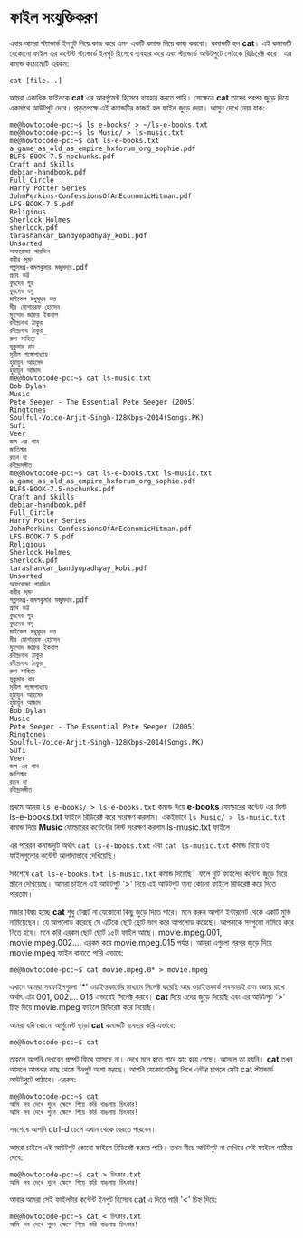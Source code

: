# ফাইল সংযুক্তিকরণ #

এবার আমরা স্ট্যান্ডার্ড ইনপুট নিয়ে কাজ করে এমন একটি কমান্ড নিয়ে কাজ করবো। কমান্ডটি হল **cat**। এই কমান্ডটি যেকোনো ফাইল এর কন্টেন্ট স্ট্যান্ডার্ড ইনপুট হিসেবে ব্যবহার করে এবং স্ট্যান্ডার্ড আউটপুটে সেটাকে রিডিরেক্ট করে। এর কমান্ড কাঠামোটি এরকম:

```
cat [file...]
```

আমরা একাধিক ফাইলকে **cat** এর আরর্গুমেন্ট হিসেবে ব্যবহার করতে পারি। সেক্ষেত্রে **cat** তাদের পরপর জুড়ে দিয়ে একসাথে আউটপুট দেবে। প্রকৃতপক্ষে এই কমান্ডটির কাজই হল ফাইল জুড়ে দেয়া। আসুন দেখে নেয়া যাক:

```
me@howtocode-pc:~$ ls e-books/ > ~/ls-e-books.txt
me@howtocode-pc:~$ ls Music/ > ls-music.txt
me@howtocode-pc:~$ cat ls-e-books.txt 
a_game_as_old_as_empire_hxforum_org_sophie.pdf
BLFS-BOOK-7.5-nochunks.pdf
Craft and Skills
debian-handbook.pdf
Full_Circle
Harry Potter Series
JohnPerkins-ConfessionsOfAnEconomicHitman.pdf
LFS-BOOK-7.5.pdf
Religious
Sherlock Holmes
sherlock.pdf
tarashankar_bandyopadhyay_kobi.pdf
Unsorted
আফরোজা পারভিন
কবীর সুমন
গল্পসমগ্র-কমলকুমার মজুমদার.pdf
প্রণব ভট্ট
বুদ্ধদেব গুহ
বুদ্ধদেব বসু
মাইকেল মধুসূদন দত্ত
মীর মোশাররফ হোসেন
মুহম্মদ জাফর ইকবাল
রবীন্দ্রনাথ ঠাকুর
রবীন্দ্রনাথ ঠাকুর_
রুশ সাহিত্য
সুকুমার রায়
সুনীল গঙ্গোপাধ্যায়
হুমায়ুন আহমেদ
হুমায়ূন আজাদ
me@howtocode-pc:~$ cat ls-music.txt 
Bob Dylan
Music
Pete Seeger - The Essential Pete Seeger (2005)
Ringtones
Soulful-Voice-Arjit-Singh-128Kbps-2014(Songs.PK)
Sufi
Veer
জল এর গান
জাতিস্মর
রতন দা
রবীন্দ্রসঙ্গীত
me@howtocode-pc:~$ cat ls-e-books.txt ls-music.txt
a_game_as_old_as_empire_hxforum_org_sophie.pdf
BLFS-BOOK-7.5-nochunks.pdf
Craft and Skills
debian-handbook.pdf
Full_Circle
Harry Potter Series
JohnPerkins-ConfessionsOfAnEconomicHitman.pdf
LFS-BOOK-7.5.pdf
Religious
Sherlock Holmes
sherlock.pdf
tarashankar_bandyopadhyay_kobi.pdf
Unsorted
আফরোজা পারভিন
কবীর সুমন
গল্পসমগ্র-কমলকুমার মজুমদার.pdf
প্রণব ভট্ট
বুদ্ধদেব গুহ
বুদ্ধদেব বসু
মাইকেল মধুসূদন দত্ত
মীর মোশাররফ হোসেন
মুহম্মদ জাফর ইকবাল
রবীন্দ্রনাথ ঠাকুর
রবীন্দ্রনাথ ঠাকুর_
রুশ সাহিত্য
সুকুমার রায়
সুনীল গঙ্গোপাধ্যায়
হুমায়ুন আহমেদ
হুমায়ূন আজাদ
Bob Dylan
Music
Pete Seeger - The Essential Pete Seeger (2005)
Ringtones
Soulful-Voice-Arjit-Singh-128Kbps-2014(Songs.PK)
Sufi
Veer
জল এর গান
জাতিস্মর
রতন দা
রবীন্দ্রসঙ্গীত
```

প্রথমে আমরা `ls e-books/ > ls-e-books.txt` কমান্ড দিয়ে **e-books** ফোল্ডারের কন্টেন্ট এর লিস্ট ls-e-books.txt ফাইলে রিডিরেক্ট করে সংরক্ষণ করলাম। একইভাবে `ls Music/ > ls-music.txt` কমান্ড দিয়ে **Music** ফোল্ডারের কন্টেন্টের লিস্ট সংরক্ষণ করলাম ls-music.txt ফাইলে।

এর পরেরন কমান্ডদুটি অর্থাৎ `cat ls-e-books.txt` এবং `cat ls-music.txt` কমান্ড দিয়ে ওই ফাইলগুলোর কন্টেন্ট আলাদাভাবে দেখিয়েছি। 

সবশেষে `cat ls-e-books.txt ls-music.txt` কমান্ড দিয়েছি। ফলে দুটি ফাইলের কন্টেন্ট জুড়ে দিয়ে স্ক্রীনে দেখিয়েছে। আমরা চাইলে এই আউটপুট '>' দিয়ে এই আউটপুট অন্য কোনো ফাইলে রিডিরেক্ট করে দিতে পারতাম।

মজার বিষয় হচ্ছে **cat** শুধু টেক্সট না যেকোনো কিছু জুড়ে দিতে পারে। মনে করুন আপনি ইন্টারনেট থেকে একটি মুভি নামিয়েছেন। যে আপলোড করেছে সে এটিকে ছোট ছোট ভাগ করে আপলোড করেছে। আপনাকে সবগুলো নামিয়ে করে নিতে হবে। মনে করি এরকম ছোট ছোট ১৫টা ফাইল আছে। movie.mpeg.001, movie.mpeg.002.... এরকম করে movie.mpeg.015 পর্যন্ত। আমরা এগুলো পরপর জুড়ে দিয়ে movie.mpeg ফাইল বানাতে পারি এভাবে:

```
me@howtocode-pc:~$ cat movie.mpeg.0* > movie.mpeg
```
এখানে আমরা সবফাইলগুলো '*' ওয়াইল্ডকার্ডের মাধ্যমে সিলেক্ট করেছি আর ওয়াইল্ডকার্ড সবসময়ই ক্রম বজায় রাখে অর্থাৎ এটা 001, 002.... 015 এভাবেই সিলেক্ট করবে। **cat** দিয়ে এদের জুড়ে দিয়েছি এবং এর আউটপুট '>' চিহ্ন দিয়ে movie.mpeg ফাইলে রিডিরেক্ট করে দিয়েছি।

আমরা যদি কোনো আর্গুমেন্ট ছাড়া **cat** কমান্ডটি ব্যবহার করি এভাবে:

```
me@howtocode-pc:~$ cat

```
তাহলে আপনি দেখবেন প্রম্পট ফিরে আসছে না। দেখে মনে হতে পারে হ্যাং হয়ে গেছে। আসলে তা হয়নি। **cat** তখন আসলে আপনার কাছ থেকে ইনপুট আশা করছে। আপনি যেকোনোকিছু লিখে এন্টার চাপলে সেটা cat স্ট্যান্ডার্ড আউটপুটে পাঠাবে। এরকম:

```
me@howtocode-pc:~$ cat
আমি সব দেখে শুনে ক্ষেপে গিয়ে করি বাঙলায় চিৎকার!
আমি সব দেখে শুনে ক্ষেপে গিয়ে করি বাঙলায় চিৎকার!
```

সবশেষে আপনি ctrl-d চেপে এখান থেকে বেরতে পারবেন।

আমরা চাইলে এই আউটপুট কোনো ফাইলে রিডিরেক্ট করতে পারি। তখন নীচে আউটপুট না দেখিয়ে সেই ফাইলে পাঠিয়ে দেবে:

```
me@howtocode-pc:~$ cat > চিৎকার.txt
আমি সব দেখে শুনে ক্ষেপে গিয়ে করি বাঙলায় চিৎকার!
```

আবার আমরা সেই ফাইলটার কন্টেন্ট ইনপুট হিসেবে cat এ দিতে পারি '<' চিহ্ন দিয়ে:

```
me@howtocode-pc:~$ cat < চিৎকার.txt
আমি সব দেখে শুনে ক্ষেপে গিয়ে করি বাঙলায় চিৎকার!
```